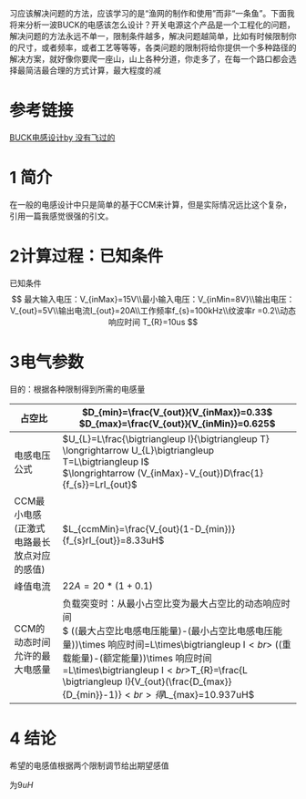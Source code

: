 习应该解决问题的方法，应该学习的是“渔网的制作和使用”而非“一条鱼”。下面我将来分析一波BUCK的电感该怎么设计？开关电源这个产品是一个工程化的问题，解决问题的方法永远不单一，限制条件越多，解决问题越简单，比如有时候限制你的尺寸，或者频率，或者工艺等等等，各类问题的限制将给你提供一个多种路径的解决方案，就好像你要爬一座山，山上各种分道，你走多了，在每一个路口都会选择最简洁最合理的方式计算，最大程度的减

# 参考链接



[BUCK电感设计by 没有飞过的](https://mp.weixin.qq.com/s/zo9llUnOItmphgmsVGA5Mg)



# 1 简介

在一般的电感设计中只是简单的基于CCM来计算，但是实际情况远比这个复杂，引用一篇我感觉很强的引文。

# 2计算过程：已知条件

已知条件
$$
最大输入电压：V_{inMax}=15V\\最小输入电压：V_{inMin=8V}\\输出电压：V_{out}=5V\\输出电流I_{out}=20A\\工作频率f_{s}=100kHz\\纹波率r =0.2\\动态响应时间 T_{R}=10us
$$

# 3电气参数

目的：根据各种限制得到所需的电感量

| 占空比                                    | $D_{min}=\frac{V_{out}}{V_{inMax}}=0.33$ <br>$D_{max}=\frac{V_{out}}{V_{inMin}}=0.625$ |
| ----------------------------------------- | ------------------------------------------------------------ |
| 电感电压公式                              | $U_{L}=L\frac{\bigtriangleup I}{\bigtriangleup T} \longrightarrow U_{L}\bigtriangleup T=L\bigtriangleup I$<br>$\longrightarrow (V_{inMax}-V_{out})D\frac{1}{f_{s}}=LrI_{out}$ |
| CCM最小电感(正激式电路最长放点对应的感值) | $L_{ccmMin}=\frac{V_{out}(1-D_{min})}{f_{s}rI_{out}}=8.33uH$ |
| 峰值电流                                  | $22A=20 *(1+0.1)$                                            |
| CCM的动态时间允许的最大电感量             | 负载突变时：从最小占空比变为最大占空比的动态响应时间<br>$ ((最大占空比电感电压能量)-(最小占空比电感电压能量))\times 响应时间=L\times\bigtriangleup I$<br>$ ((重载能量)-(额定能量))\times 响应时间=L\times\bigtriangleup I$<br>$T_{R}=\frac{L \bigtriangleup I}{V_{out}(\frac{D_{max}}{D_{min}}-1)}$<br>得$L_{max}=10.937uH$ |

# 4 结论

希望的电感值根据两个限制调节给出期望感值

为$9uH$